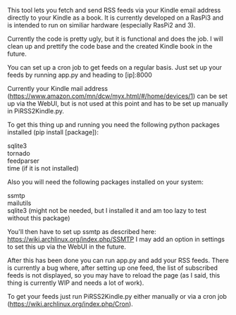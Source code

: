 This tool lets you fetch and send RSS feeds via your Kindle email address directly to your Kindle as a book. It is currently developed on a RasPi3 and is intended to run on similiar hardware (especially RasPi2 and 3).

Currently the code is pretty ugly, but it is functional and does the job. I will clean up and prettify the code base and the created Kindle book in the future.

You can set up a cron job to get feeds on a regular basis. Just set up your feeds by running app.py and heading to [ip]:8000 

Currently your Kindle mail address (https://www.amazon.com/mn/dcw/myx.html/#/home/devices/1) can be set up via the WebUI, but is not used at this point and has to be set up manually in PiRSS2Kindle.py.

To get this thing up and running you need the following python packages installed (pip install [package]):

sqlite3<br />
tornado<br />
feedparser<br />
time (if it is not installed)

Also you will need the following packages installed on your system:

ssmtp<br />
mailutils<br />
sqlite3 (might not be needed, but I installed it and am too lazy to test without this package)

You'll then have to set up ssmtp as described here: https://wiki.archlinux.org/index.php/SSMTP
I may add an option in settings to set this up via the WebUI in the future.

After this has been done you can run app.py and add your RSS feeds. There is currently a bug where, after setting up one feed, the list of subscribed feeds is not displayed, so you may have to reload the page (as I said, this thing is currently WIP and needs a lot of work).

To get your feeds just run PiRSS2Kindle.py either manually or via a cron job (https://wiki.archlinux.org/index.php/Cron).
